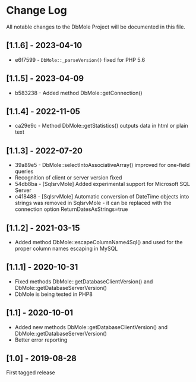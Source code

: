 Change Log
==========

All notable changes to the DbMole Project will be documented in this file.

## [1.1.6] - 2023-04-10

* e6f7599 - `DbMole::_parseVersion()` fixed for PHP 5.6

## [1.1.5] - 2023-04-09

* b583238 - Added method DbMole::getConnection()

## [1.1.4] - 2022-11-05

* ca29e9c - Method DbMole::getStatistics() outputs data in html or plain text

## [1.1.3] - 2022-07-20

* 39a89e5 - DbMole::selectIntoAssociativeArray() improved for one-field queries
* Recognition of client or server version fixed
* 54db8ba - [SqlsrvMole] Added experimental support for Microsoft SQL Server
* c418488 - [SqlsrvMole] Automatic conversion of DateTime objects into strings was removed in SqlsrvMole - it can be replaced with the connection option ReturnDatesAsStrings=true

## [1.1.2] - 2021-03-15

- Added method DbMole::escapeColumnName4Sql() and used for the proper column names escaping in MySQL

## [1.1.1] - 2020-10-31

- Fixed methods DbMole::getDatabaseClientVersion() and DbMole::getDatabaseServerVersion()
- DbMole is being tested in PHP8

## [1.1] - 2020-10-01

- Added new methods DbMole::getDatabaseClientVersion() and DbMole::getDatabaseServerVersion()
- Better error reporting

## [1.0] - 2019-08-28

First tagged release
